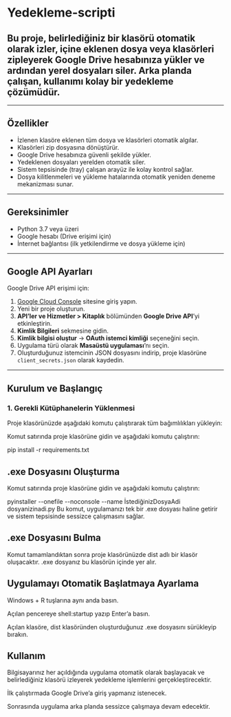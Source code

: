 # Yedekleme-scripti
## Bu proje, belirlediğiniz bir klasörü otomatik olarak izler, içine eklenen dosya veya klasörleri zipleyerek Google Drive hesabınıza yükler ve ardından yerel dosyaları siler. Arka planda çalışan, kullanımı kolay bir yedekleme çözümüdür.

---

## Özellikler

* İzlenen klasöre eklenen tüm dosya ve klasörleri otomatik algılar.  
* Klasörleri zip dosyasına dönüştürür.  
* Google Drive hesabınıza güvenli şekilde yükler.  
* Yedeklenen dosyaları yerelden otomatik siler.  
* Sistem tepsisinde (tray) çalışan arayüz ile kolay kontrol sağlar.  
* Dosya kilitlenmeleri ve yükleme hatalarında otomatik yeniden deneme mekanizması sunar.  

---

## Gereksinimler

* Python 3.7 veya üzeri  
* Google hesabı (Drive erişimi için)  
* İnternet bağlantısı (ilk yetkilendirme ve dosya yükleme için)  

---

## Google API Ayarları

Google Drive API erişimi için:

1. [Google Cloud Console](https://console.cloud.google.com/) sitesine giriş yapın.  
2. Yeni bir proje oluşturun.  
3. **API’ler ve Hizmetler > Kitaplık** bölümünden **Google Drive API**’yi etkinleştirin.  
4. **Kimlik Bilgileri** sekmesine gidin.  
5. **Kimlik bilgisi oluştur** → **OAuth istemci kimliği** seçeneğini seçin.  
6. Uygulama türü olarak **Masaüstü uygulaması**’nı seçin.  
7. Oluşturduğunuz istemcinin JSON dosyasını indirip, proje klasörüne `client_secrets.json` olarak kaydedin.  

---

## Kurulum ve Başlangıç

### 1. Gerekli Kütüphanelerin Yüklenmesi

Proje klasörünüzde aşağıdaki komutu çalıştırarak tüm bağımlılıkları yükleyin:

Komut satırında proje klasörüne gidin ve aşağıdaki komutu çalıştırın:

pip install -r requirements.txt

## .exe Dosyasını Oluşturma
Komut satırında proje klasörüne gidin ve aşağıdaki komutu çalıştırın:

pyinstaller --onefile --noconsole --name İstediğinizDosyaAdi dosyanizinadi.py
Bu komut, uygulamanızı tek bir .exe dosyası haline getirir ve sistem tepsisinde sessizce çalışmasını sağlar.

## .exe Dosyasını Bulma
Komut tamamlandıktan sonra proje klasörünüzde dist adlı bir klasör oluşacaktır. .exe dosyanız bu klasörün içinde yer alır.

## Uygulamayı Otomatik Başlatmaya Ayarlama
Windows + R tuşlarına aynı anda basın.

Açılan pencereye shell:startup yazıp Enter’a basın.

Açılan klasöre, dist klasöründen oluşturduğunuz .exe dosyasını sürükleyip bırakın.

## Kullanım
Bilgisayarınız her açıldığında uygulama otomatik olarak başlayacak ve belirlediğiniz klasörü izleyerek yedekleme işlemlerini gerçekleştirecektir.

İlk çalıştırmada Google Drive’a giriş yapmanız istenecek.

Sonrasında uygulama arka planda sessizce çalışmaya devam edecektir.
